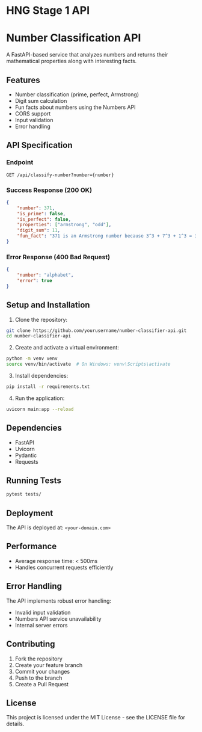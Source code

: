 # HNG Stage 1 API

# Number Classification API

A FastAPI-based service that analyzes numbers and returns their mathematical properties along with interesting facts.

## Features

- Number classification (prime, perfect, Armstrong)
- Digit sum calculation
- Fun facts about numbers using the Numbers API
- CORS support
- Input validation
- Error handling

## API Specification

### Endpoint

```
GET /api/classify-number?number={number}
```

### Success Response (200 OK)

```json
{
	"number": 371,
	"is_prime": false,
	"is_perfect": false,
	"properties": ["armstrong", "odd"],
	"digit_sum": 11,
	"fun_fact": "371 is an Armstrong number because 3^3 + 7^3 + 1^3 = 371"
}
```

### Error Response (400 Bad Request)

```json
{
	"number": "alphabet",
	"error": true
}
```

## Setup and Installation

1. Clone the repository:

```bash
git clone https://github.com/yourusername/number-classifier-api.git
cd number-classifier-api
```

2. Create and activate a virtual environment:

```bash
python -m venv venv
source venv/bin/activate  # On Windows: venv\Scripts\activate
```

3. Install dependencies:

```bash
pip install -r requirements.txt
```

4. Run the application:

```bash
uvicorn main:app --reload
```

## Dependencies

- FastAPI
- Uvicorn
- Pydantic
- Requests

## Running Tests

```bash
pytest tests/
```

## Deployment

The API is deployed at: `<your-domain.com>`

## Performance

- Average response time: < 500ms
- Handles concurrent requests efficiently

## Error Handling

The API implements robust error handling:

- Invalid input validation
- Numbers API service unavailability
- Internal server errors

## Contributing

1. Fork the repository
2. Create your feature branch
3. Commit your changes
4. Push to the branch
5. Create a Pull Request

## License

This project is licensed under the MIT License - see the LICENSE file for details.
